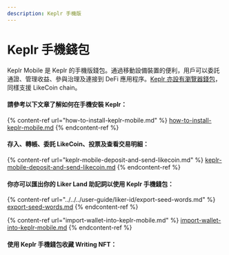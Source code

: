 ```yaml
---
description: Keplr 手機版
---
```


# Keplr 手機錢包

Keplr Mobile 是 Keplr 的手機版錢包。通過移動設備裝置的便利，用戶可以委託通證、管理收益、參與治理及連接到 DeFi 應用程序。[Keplr 亦設有瀏覽器錢包](../keplr/)，同樣支援 LikeCoin chain。

#### 請參考以下文章了解如何在手機安裝 Keplr：

{% content-ref url="how-to-install-keplr-mobile.md" %}
[how-to-install-keplr-mobile.md](how-to-install-keplr-mobile.md)
{% endcontent-ref %}

#### 存入、轉帳、委託 LikeCoin、投票及查看交易明細：

{% content-ref url="keplr-mobile-deposit-and-send-likecoin.md" %}
[keplr-mobile-deposit-and-send-likecoin.md](keplr-mobile-deposit-and-send-likecoin.md)
{% endcontent-ref %}

#### 你亦可以匯出你的 Liker Land 助記詞以使用 Keplr 手機錢包：

{% content-ref url="../../../user-guide/liker-id/export-seed-words.md" %}
[export-seed-words.md](../../../user-guide/liker-id/export-seed-words.md)
{% endcontent-ref %}

{% content-ref url="import-wallet-into-keplr-mobile.md" %}
[import-wallet-into-keplr-mobile.md](import-wallet-into-keplr-mobile.md)
{% endcontent-ref %}

#### 使用 Keplr 手機錢包收藏 Writing NFT：

